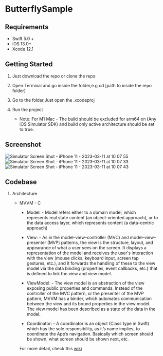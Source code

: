 # ButterflySample

## Requirements

- Swift 5.0 +
- iOS 13.0+
- Xcode 12.1

## Getting Started

1. Just download the repo or clone the repo
2. Open Terminal and go inside the folder,e.g cd [path to inside the repo folder]

3. Go to the folder,Just open the .xcodeproj
4. Run the project

    - Note: For M1 Mac - The build should be excluded for arm64 on (Any iOS Simulator SDK) and build only active architecture should be set to true.
    
## Screenshot

![Simulator Screen Shot - iPhone 11 - 2023-03-11 at 10 07 55](https://user-images.githubusercontent.com/25385776/224445012-98497182-8224-4921-9e03-829525ebbad9.png)
![Simulator Screen Shot - iPhone 11 - 2023-03-11 at 10 07 33](https://user-images.githubusercontent.com/25385776/224444989-37837d9d-4e2a-49d4-8bb1-b8d869850ff8.png)
![Simulator Screen Shot - iPhone 11 - 2023-03-11 at 10 07 43](https://user-images.githubusercontent.com/25385776/224445004-0214e449-42eb-4b82-822e-0c038552284c.png)


## Codebase

1. Architecture
    - MVVM - C
        - Model: -  Model refers either to a domain model, which represents real state content (an object-oriented approach), or to the data access layer, which represents content (a data-centric approach)
        
        - View: - As in the model–view–controller (MVC) and model–view–presenter (MVP) patterns, the view is the structure, layout, and appearance of what a user sees on the screen. It displays a representation of the model and receives the user's interaction with the view (mouse clicks, keyboard input, screen tap gestures, etc.), and it forwards the handling of these to the view model via the data binding (properties, event callbacks, etc.) that is defined to link the view and view model.
        
        - ViewModel: - The view model is an abstraction of the view exposing public properties and commands. Instead of the controller of the MVC pattern, or the presenter of the MVP pattern, MVVM has a binder, which automates communication between the view and its bound properties in the view model. The view model has been described as a state of the data in the model.
        
        - Coordinator: - A coordinator is an object (Class type in Swift) which has the sole responsibility, as it’s name implies, to coordinate the App’s navigation. Basically which screen should be shown, what screen should be shown next, etc.
        
        For more detail, check this [wiki](https://medium.com/sudo-by-icalia-labs/ios-architecture-mvvm-c-introduction-1-6-815204248518) 
